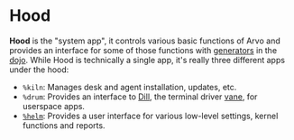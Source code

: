 # Hood

**Hood** is the "system app", it controls various basic functions of Arvo and provides an interface for some of those functions with [generators](generator.md) in the [dojo](dojo.md). While Hood is technically a single app, it's really three different apps under the hood:

- `%kiln`: Manages desk and agent installation, updates, etc.
- `%drum`: Provides an interface to [Dill](dill.md), the terminal driver [vane](vane.md), for userspace apps.
- [`%helm`](helm.md): Provides a user interface for various low-level settings, kernel functions and reports.
